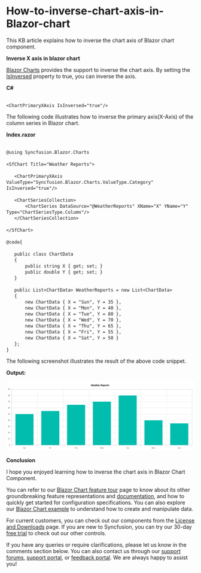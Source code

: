 # How-to-inverse-chart-axis-in-Blazor-chart

This KB article explains how to inverse the chart axis of Blazor chart component.

**Inverse X axis in blazor chart**

[Blazor Charts](https://www.syncfusion.com/blazor-components/blazor-charts) provides the support to inverse the chart axis. By setting the [IsInversed](https://help.syncfusion.com/cr/blazor/Syncfusion.Blazor.Charts.ChartCommonAxis.html#Syncfusion_Blazor_Charts_ChartCommonAxis_IsInversed) property to true, you can inverse the axis.


**C#**

```cshtml

<ChartPrimaryXAxis IsInversed="true"/> 

```

The following code illustrates how to inverse the primary axis(X-Axis) of the column series in Blazor chart.

**Index.razor**

```cshtml

@using Syncfusion.Blazor.Charts

<SfChart Title="Weather Reports">

   <ChartPrimaryXAxis ValueType="Syncfusion.Blazor.Charts.ValueType.Category" IsInversed="true"/>   

   <ChartSeriesCollection>
       <ChartSeries DataSource="@WeatherReports" XName="X" YName="Y" Type="ChartSeriesType.Column"/>
   </ChartSeriesCollection>

</SfChart>

@code{

   public class ChartData
   {
       public string X { get; set; }
       public double Y { get; set; }
   }
   
   public List<ChartData> WeatherReports = new List<ChartData>
   {
       new ChartData { X = "Sun", Y = 35 },
       new ChartData { X = "Mon", Y = 40 },
       new ChartData { X = "Tue", Y = 80 },
       new ChartData { X = "Wed", Y = 70 },
       new ChartData { X = "Thu", Y = 65 },
       new ChartData { X = "Fri", Y = 55 },
       new ChartData { X = "Sat", Y = 50 }
   };
}

```

The following screenshot illustrates the result of the above code snippet.

**Output:**

![](/inverse-axis-in-blazor-chart.png)

**Conclusion**

I hope you enjoyed learning how to inverse the chart axis in Blazor Chart Component.

You can refer to our [Blazor Chart feature tour](https://www.syncfusion.com/blazor-components/blazor-charts) page to know about its other groundbreaking feature representations and [documentation](https://blazor.syncfusion.com/documentation/chart/getting-started), and how to quickly get started for configuration specifications. You can also explore our [Blazor Chart example](https://blazor.syncfusion.com/demos/chart/line?theme=bootstrap5) to understand how to create and manipulate data.

For current customers, you can check out our components from the [License and Downloads](https://www.syncfusion.com/sales/teamlicense) page. If you are new to Syncfusion, you can try our 30-day [free trial](https://www.syncfusion.com/downloads/blazor) to check out our other controls.

If you have any queries or require clarifications, please let us know in the comments section below. You can also contact us through our [support forums](https://www.syncfusion.com/forums), [support portal](https://support.syncfusion.com/create), or [feedback portal](https://www.syncfusion.com/feedback/blazor-components?control=charts). We are always happy to assist you!